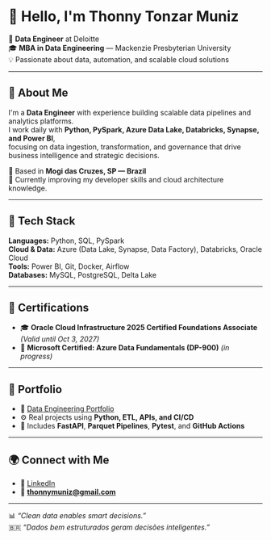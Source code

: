 # 👋 Hello, I'm Thonny Tonzar Muniz  

🎯 **Data Engineer** at Deloitte  
🎓 **MBA in Data Engineering** — Mackenzie Presbyterian University  
💡 Passionate about data, automation, and scalable cloud solutions  

---

## 🚀 About Me  
I'm a **Data Engineer** with experience building scalable data pipelines and analytics platforms.  
I work daily with **Python, PySpark, Azure Data Lake, Databricks, Synapse, and Power BI**,  
focusing on data ingestion, transformation, and governance that drive business intelligence and strategic decisions.  

📍 Based in **Mogi das Cruzes, SP — Brazil**  
🎯 Currently improving my developer skills and cloud architecture knowledge.  

---

## 🧰 Tech Stack  
**Languages:** Python, SQL, PySpark  
**Cloud & Data:** Azure (Data Lake, Synapse, Data Factory), Databricks, Oracle Cloud  
**Tools:** Power BI, Git, Docker, Airflow  
**Databases:** MySQL, PostgreSQL, Delta Lake  

---

## 📜 Certifications  
- 🎓 **Oracle Cloud Infrastructure 2025 Certified Foundations Associate** *(Valid until Oct 3, 2027)*  
- 💠 **Microsoft Certified: Azure Data Fundamentals (DP-900)** *(in progress)*  

---

## 📂 Portfolio  
- 🧱 [Data Engineering Portfolio](https://github.com/thonnymuniz/portfolio-data-engineer-thonny)  
- ⚙️ Real projects using **Python, ETL, APIs, and CI/CD**  
- 🧾 Includes **FastAPI**, **Parquet Pipelines**, **Pytest**, and **GitHub Actions**  

---

## 🌍 Connect with Me  
- 💼 [LinkedIn](https://www.linkedin.com/in/thonnytonzarmuniz/)  
- 📧 **thonnymuniz@gmail.com**  

---

📊 *“Clean data enables smart decisions.”*  
🇧🇷 *“Dados bem estruturados geram decisões inteligentes.”*
